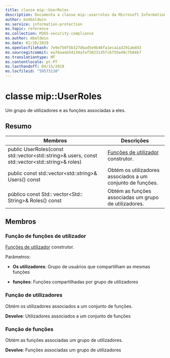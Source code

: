 ```yaml
---
title: classe mip::UserRoles
description: Documenta a classe mip::userroles da Microsoft Information Protection (MIP) SDK.
author: msmbaldwin
ms.service: information-protection
ms.topic: reference
ms.collection: M365-security-compliance
ms.author: mbaldwin
ms.date: 01/28/2019
ms.openlocfilehash: 7e9e750f5b327dbad5e9b46fa1eca2a3291abdd3
ms.sourcegitcommit: ea76aade54134afaf5023145fcb755e40c7b84b7
ms.translationtype: MT
ms.contentlocale: pt-PT
ms.lasthandoff: 04/15/2019
ms.locfileid: "59573110"
---
```

# <a name="class-mipuserroles"></a>classe mip::UserRoles 
Um grupo de utilizadores e as funções associadas a eles.
  
## <a name="summary"></a>Resumo
 Membros                        | Descrições                                
--------------------------------|---------------------------------------------
public UserRoles(const std::vector\<std::string\>& users, const std::vector\<std::string\>& roles)  |  [Funções de utilizador](class_mip_userroles.md) construtor.
public const std::vector\<std::string\>& Users() const  |  Obtém os utilizadores associados a um conjunto de funções.
público const Std:: vector\<Std:: String\>& Roles() const  |  Obtém as funções associadas um grupo de utilizadores.
  
## <a name="members"></a>Membros
  
### <a name="userroles-function"></a>Função de funções de utilizador
[Funções de utilizador](class_mip_userroles.md) construtor.

Parâmetros:  
* **Os utilizadores**: Grupo de usuários que compartilham as mesmas funções 


* **funções**: Funções compartilhadas por grupo de utilizadores


  
### <a name="users-function"></a>Função de utilizadores
Obtém os utilizadores associados a um conjunto de funções.

  
**Devolve**: Utilizadores associados a um conjunto de funções
  
### <a name="roles-function"></a>Função de funções
Obtém as funções associadas um grupo de utilizadores.

  
**Devolve**: Funções associadas um grupo de utilizadores